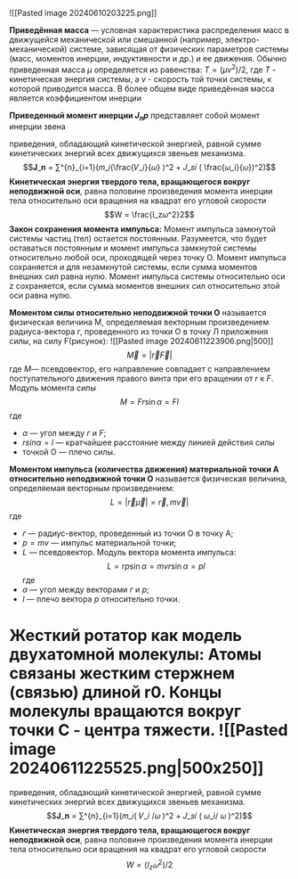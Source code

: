  ![[Pasted image 20240610203225.png]]

**Приведённая масса** — условная характеристика распределения масс в движущейся механической или смешанной (например, электро- механической) системе, зависящая от физических параметров системы (масс, моментов инерции, индуктивности и др.) и ее движения. Обычно приведенная масса $μ$ определяется из равенства: $T = (μv^2)/2$, где $Т$ - кинетическая энергия системы, а $v$ - скорость той точки системы, к которой приводится масса. В более общем виде приведённая масса является коэффициентом инерции

**Приведенный момент инерции $J_np$**  представляет собой момент инерции звена

приведения, обладающий кинетической энергией, равной сумме кинетических энергий всех движущихся звеньев механизма.$$𝐉_𝐧 = ∑^{n}_{i=1}(𝑚_𝑖(\frac{𝑉_𝑖}{𝜔} )^2 + 𝐽_𝑠𝑖 ( \frac{𝜔_i}{𝜔})^2)$$
**Кинетическая энергия твердого тела, вращающегося вокруг неподвижной оси**, равна половине произведения момента инерции тела относительно оси вращения на квадрат его угловой скорости $$W = \frac{I_z𝜔^2}2$$
**Закон сохранения момента импульса:** Момент импульса замкнутой системы
частиц (тел) остается постоянным. Разумеется, что будет оставаться постоянным и
момент импульса замкнутой системы относительно любой оси, проходящей через
точку О. Момент импульса сохраняется и для незамкнутой системы, если сумма
моментов внешних сил равна нулю. Момент импульса системы относительно оси z
сохраняется, если сумма моментов внешних сил относительно этой оси равна нулю.

**Моментом силы относительно неподвижной точки О** называется физическая величина М, определяемая векторным произведением радиуса-вектора г, проведенного из точки О в точку Л приложения силы, на силу F(рисунок):
![[Pasted image 20240611223906.png|500]]
$$\overrightarrow{M} = |\overrightarrow{r}\overrightarrow{F}|$$
где $М$— псевдовектор, его направление совпадает с направлением поступательного движения правого винта при его вращении от $r$ к $F$.
Модуль момента силы $$M=Fr\sin{\alpha} = Fl$$
где 
 - $\alpha$ — угол между $г$ и $F$; 
 - $r sin \alpha= l$ — кратчайшее расстояние между линией действия силы
 - точкой О — плечо силы.

**Моментом импульса (количества движения) материальной точки А относительно
неподвижной точки О** называется физическая величина, определяемая векторным
произведением:$$L = |\overrightarrow{r}\overrightarrow{\mu} |= \overrightarrow{r},m\overrightarrow{v}|$$
где 
- $г$ — радиус-вектор, проведенный из точки О в точку А; 
- $р = mv$ — импульс материальной точки;
- $L$ — псевдовектор.
Модуль вектора момента импульса:$$L = rp\sin{\alpha}= mvr\sin\alpha = pl$$
где 
- $а$ — угол между векторами $г$ и $р$; 
- $l$ — плечо вектора $р$ относительно точки.

**Жесткий ротатор как модель двухатомной молекулы:**
Атомы связаны жестким стержнем (связью) длиной r0. Концы молекулы вращаются вокруг точки С - центра тяжести.
![[Pasted image 20240611225525.png|500x250]]
=======
приведения, обладающий кинетической энергией, равной сумме кинетических энергий всех движущихся звеньев механизма.$$𝐉_𝐧 = ∑^{n}_{i=1}(𝑚_𝑖( 𝑉_𝑖 /𝜔 )^2 + 𝐽_𝑠𝑖 ( 𝜔_i/ 𝜔 )^2)$$
**Кинетическая энергия твердого тела, вращающегося вокруг неподвижной оси**, равна половине произведения момента инерции тела относительно оси вращения на квадрат его угловой скорости $$W = (I_z𝜔^2)/2$$
